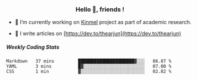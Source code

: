 <h3 align="center">Hello 👋, friends !</h3>

- 🔭 I’m currently working on [Kinmel](https://github.com/thearjun/kinmel) project as part of academic research.

- 📝 I write articles on [https://dev.to/thearjun](https://dev.to/thearjun)


##### Weekly Coding Stats
<!--START_SECTION:waka-->
```text
Markdown   37 mins         █████████████████████▓░░░   86.87 % 
YAML       3 mins          █▓░░░░░░░░░░░░░░░░░░░░░░░   07.00 % 
CSS        1 min           ▓░░░░░░░░░░░░░░░░░░░░░░░░   02.82 % 
```
<!--END_SECTION:waka-->
